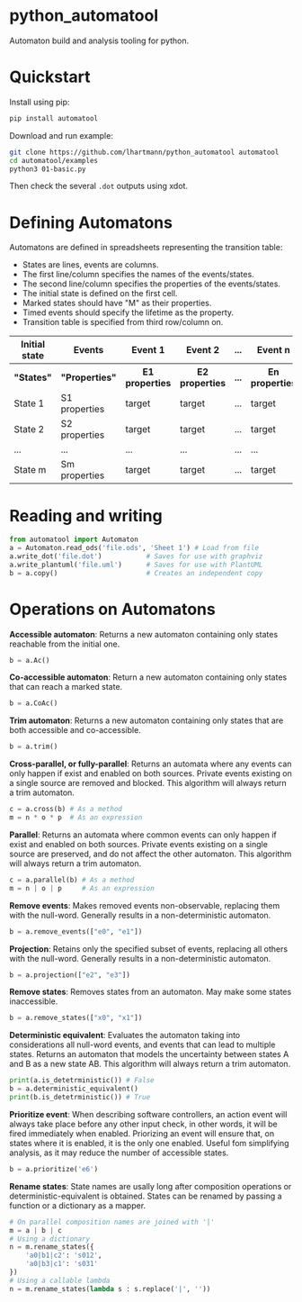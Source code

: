 # python_automatool
Automaton build and analysis tooling for python.

# Quickstart

Install using pip:
```bash
pip install automatool
```

Download and run example:
```bash
git clone https://github.com/lhartmann/python_automatool automatool
cd automatool/examples
python3 01-basic.py
```

Then check the several `.dot` outputs using xdot.

# Defining Automatons

Automatons are defined in spreadsheets representing the transition table:
- States are lines, events are columns.
- The first line/column specifies the names of the events/states.
- The second line/column specifies the properties of the events/states.
- The initial state is defined on the first cell.
- Marked states should have "M" as their properties.
- Timed events should specify the lifetime as the property.
- Transition table is specified from third row/column on.

<table>
<tr><th>Initial state</th><th>Events</th><th>Event 1</th><th>Event 2</th><th>...</th><th>Event n</th></tr>
<tr><th>"States"</th><th>"Properties"</th><th>E1 properties</th><th>E2 properties</th><th>...</th><th>En properties</th></tr>
<tr><td>State 1</td><td>S1 properties</td><td>target</td><td>target</td><td>...</td><td>target</td></tr>
<tr><td>State 2</td><td>S2 properties</td><td>target</td><td>target</td><td>...</td><td>target</td></tr>
<tr><td>...</td><td>...</td><td>...</td><td>...</td><td>...</td><td>...</td></tr>
<tr><td>State m</td><td>Sm properties</td><td>target</td><td>target</td><td>...</td><td>target</td></tr>
</table>

# Reading and writing

```python
from automatool import Automaton
a = Automaton.read_ods('file.ods', 'Sheet 1') # Load from file
a.write_dot('file.dot')           # Saves for use with graphviz
a.write_plantuml('file.uml')      # Saves for use with PlantUML
b = a.copy()                      # Creates an independent copy
```

# Operations on Automatons

**Accessible automaton**: Returns a new automaton containing only states reachable from the initial one.

```python
b = a.Ac()
```

**Co-accessible automaton**: Return a new automaton containing only states that can reach a marked state.

```python
b = a.CoAc()
```

**Trim automaton**: Returns a new automaton containing only states that are both accessible and co-accessible.

```python
b = a.trim()
```

**Cross-parallel, or fully-parallel**: Returns an automata where any events can only happen if exist and enabled on both sources. Private events existing on a single source are removed and blocked. This algorithm will always return a trim automaton.

```python
c = a.cross(b) # As a method
m = n * o * p  # As an expression
```

**Parallel**: Returns an automata where common events can only happen if exist and enabled on both sources. Private events existing on a single source are preserved, and do not affect the other automaton. This algorithm will always return a trim automaton.

```python
c = a.parallel(b) # As a method
m = n | o | p     # As an expression
```

**Remove events**: Makes removed events non-observable, replacing them with the null-word. Generally results in a non-deterministic automaton.

```python
b = a.remove_events(["e0", "e1"])
```

**Projection**: Retains only the specified subset of events, replacing all others with the null-word. Generally results in a non-deterministic automaton.

```python
b = a.projection(["e2", "e3"])
```

**Remove states**: Removes states from an automaton. May make some states inaccessible.

```python
b = a.remove_states(["x0", "x1"])
```

**Deterministic equivalent**: Evaluates the automaton taking into considerations all null-word events, and events that can lead to multiple states. Returns an automaton that models the uncertainty between states A and B as a new state AB. This algorithm will always return a trim automaton.

```python
print(a.is_detetrministic()) # False
b = a.deterministic_equivalent()
print(b.is_detetrministic()) # True
```

**Prioritize event**: When describing software controllers, an action event will always take place before any other input check, in other words, it will be fired immediately when enabled. Priorizing an event will ensure that, on states where it is enabled, it is the only one enabled. Useful fom simplifying analysis, as it may reduce the number of accessible states.

```python
b = a.prioritize('e6')
```

**Rename states**: State names are usally long after composition operations or deterministic-equivalent is obtained. States can be renamed by passing a function or a dictionary as a mapper.

```python
# On parallel composition names are joined with '|'
m = a | b | c
# Using a dictionary
n = m.rename_states({
    'a0|b1|c2': 's012',
    'a0|b3|c1': 's031'
})
# Using a callable lambda
n = m.rename_states(lambda s : s.replace('|', ''))
```
